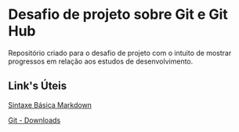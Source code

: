 # Desafio de projeto sobre Git e Git Hub
Repositório criado para o desafio de projeto com o intuito de mostrar progressos em relação aos estudos de desenvolvimento.

## Link's Úteis
[Sintaxe Básica Markdown](https://www.markdownguide.org/basic-syntax/)

[Git - Downloads](https://git-scm.com/downloads)
